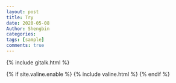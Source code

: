 ```yaml
---
layout: post
title: Try
date: 2020-05-08
Author: Shengbin
categories: 
tags: [sample]
comments: true
---
```


{% include gitalk.html %}


<!-- Valine 评论框 start -->
{% if site.valine.enable %}
  {% include valine.html %}
{% endif %}
<!-- Valine 评论框 end -->